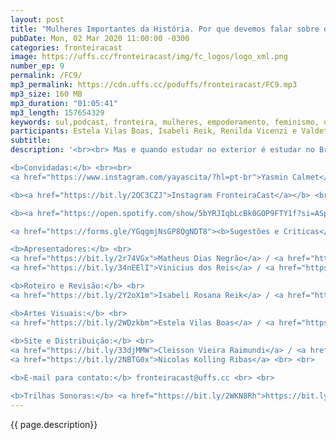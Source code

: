 ```yaml
---
layout: post
title: "Mulheres Importantes da História. Por que devemos falar sobre elas?"
pubDate: Mon, 02 Mar 2020 11:00:00 -0300
categories: fronteiracast
image: https://uffs.cc/fronteiracast/img/fc_logos/logo_xml.png
number_ep: 9
permalink: /FC9/ 
mp3_permalink: https://cdn.uffs.cc/poduffs/fronteiracast/FC9.mp3
mp3_size: 160 MB
mp3_duration: "01:05:41"
mp3_length: 157654329
keywords: sul,podcast, fronteira, mulheres, empoderamento, feminismo, universidade, igualdade, historia, importante, relevantes, feitos
participants: Estela Vilas Boas, Isabeli Reik, Renilda Vicenzi e Valdete Boni
subtitle: 
description: '<br><br> Mas e quando estudar no exterior é estudar no Brasil? Continuando a série de episódios de estudar na gringa. Recebemos a professora Yasmin de Ciencias Sociais pra falar da sua experiencia estudando no Brasil.<br><br>

<b>Convidadas:</b> <br><br>
<a href="https://www.instagram.com/yayascita/?hl=pt-br">Yasmin Calmet</a><br><br>

<b><a href="https://bit.ly/2OC3CZJ">Instagram FronteiraCast</a></b> <br> <br>

<b><a href="https://open.spotify.com/show/5bYRJIqbLcBk0GOP9FTY1f?si=ASpU8jFZS2i-Q50eViHDcQ"> DNA UFFS </a></b><br><br>

<a href="https://forms.gle/YGqgmjNsGP8QgNDT8"><b>Sugestões e Criticas</b></a> <br> <br>

<b>Apresentadores:</b> <br>
<a href="https://bit.ly/2r74VGx">Matheus Dias Negrão</a> / <a href="https://bit.ly/2rEOrG8">Instagram</a><br>
<a href="https://bit.ly/34nEElI">Vinicius dos Reis</a> / <a href="https://bit.ly/2R5BEHi">Instagram</a> <br> <br>

<b>Roteiro e Revisão:</b> <br>
<a href="https://bit.ly/2Y2oX1m">Isabeli Rosana Reik</a> / <a href="https://bit.ly/35QCxHX">Instagram</a> <br> <br> 

<b>Artes Visuais:</b> <br>
<a href="https://bit.ly/2WDzkbm">Estela Vilas Boas</a> / <a href="https://bit.ly/2NK7aaK">Instagram</a> <br> <br> 
 
<b>Site e Distribuição:</b> <br>
<a href="https://bit.ly/33djMMW">Cleisson Vieira Raimundi</a> / <a href="https://bit.ly/37U5J2s">Instagram</a> <br> 
<a href="https://bit.ly/2NBTG0x">Nicolas Kolling Ribas</a> <br> <br>

<b>E-mail para contato:</b> fronteiracast@uffs.cc <br> <br>

<b>Trilhas Sonoras:</b> <a href="https://bit.ly/2WKN8Rh">https://bit.ly/2WKN8Rh</a> e <a href="https://bit.ly/36BUyer">https://bit.ly/36BUyer</a> '
---
```


{{ page.description}}
